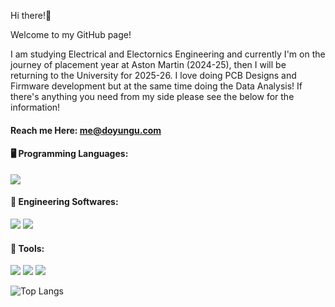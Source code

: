 Hi there!👋 

Welcome to my GitHub page! 

I am studying Electrical and Electornics Engineering and currently I'm on the journey of placement year at Aston Martin (2024-25), then I will be returning to the University for 2025-26.
I love doing PCB Designs and Firmware development but at the same time doing the Data Analysis!
If there's anything you need from my side please see the below for the information!

#### Reach me Here: me@doyungu.com
      
#### 🖥️ Programming Languages:
<img src="https://img.shields.io/badge/PYTHON-white?style=flat&logo=python&logoColor=black"/>



#### 💾 Engineering Softwares:
<img src="https://img.shields.io/badge/LabVIEW-FFDB00?style=flat-square&logo=LabVIEW&logoColor=black"/> <img src="https://img.shields.io/badge/Ansys-FFB71B?style=flat-square&logo=ANSYS&logoColor=black"/> 

#### 🔧 Tools:
<img src="https://img.shields.io/badge/Notion-fffff?style=flat-square&logo=Notion&logoColor=black"/> <img src="https://img.shields.io/badge/Google Analytics-E37400?style=flat-square&logo=Google Analytics&logoColor=white"/> <img src="https://img.shields.io/badge/GitHub-181717?style=flat-square&logo=GitHub&logoColor=white"/>

<!--
**doyun-gu/doyun-gu** is a ✨ _special_ ✨ repository because its `README.md` (this file) appears on your GitHub profile.

Here are some ideas to get you started:

- 🔭 I’m currently working on ...
- 🌱 I’m currently learning ...
- 👯 I’m looking to collaborate on ...
- 🤔 I’m looking for help with ...
- 💬 Ask me about ...
- 📫 How to reach me: ...
- 😄 Pronouns: ...
- ⚡ Fun fact: ...
-->

![Top Langs](https://github-readme-stats.vercel.app/api/top-langs/?username=doyun-gu&layout=compact)
